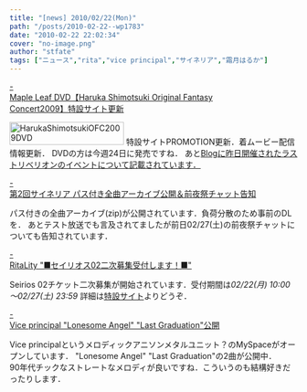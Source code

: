 ```yaml
---
title: "[news] 2010/02/22(Mon)"
path: "/posts/2010-02-22--wp1783"
date: "2010-02-22 22:02:34"
cover: "no-image.png"
author: "stfate"
tags: ["ニュース","rita","vice principal","サイネリア","霜月はるか"]
---
```


<style type="text/css">
<!--
p {white-space: pre-wrap};
-->
</style>

<a class="topics" href="http://www.team-e.co.jp/sp/ofc2009_dvd/" target="_blank">- Maple Leaf DVD【Haruka Shimotsuki Original Fantasy Concert2009】特設サイト更新</a>
<div class="news"><a href="http://www.team-e.co.jp/sp/ofc2009_dvd/" target="_blank"><img src="http://www.team-e.co.jp/sp/ofc2009_dvd/bana/M.jpg" width="200" height="40" border="0" alt="HarukaShimotsukiOFC2009DVD"></a>
特設サイトPROMOTION更新．着ムービー配信情報更新．
DVDの方は今週24日に発売ですね．
あと<a href="http://ameblo.jp/shimotsukin/" target="_blank">Blogに昨日開催されたラストリベリオンのイベントについて記載されています．</a></div>

<a class="topics" href="http://cineraria-tfs.net/" target="_blank">- 第2回サイネリア パス付き全曲アーカイブ公開＆前夜祭チャット告知</a>
<div class="news">パス付きの全曲アーカイブ(zip)が公開されています．負荷分散のため事前のDLを．
あとテスト放送でも言及されてましたが前日02/27(土)の前夜祭チャットについても告知されています．</div>

<a class="topics" href="http://ritarita.jugem.jp/" target="_blank">- RitaLity "■セイリオス02二次募集受付します！■"</a>
<div class="news">Seirios 02チケット二次募集が開始されています．受付期間は<em>02/22(月) 10:00～02/27(土) 23:59</em>
詳細は<a href="http://seirios-rita.shaft-web.net/" target="_blank">特設サイト</a>よりどうぞ．</div>

<a class="topics" href="http://www.myspace.com/vicep" target="_blank">- Vice principal "Lonesome Angel" "Last Graduation"公開</a>
<div class="news">Vice principalというメロディックアニソンメタルユニット？のMySpaceがオープンしています．
"Lonesome Angel" "Last Graduation"の2曲が公開中．
<div id="talk">90年代チックなストレートなメロディが良いですね．こういうのも結構好きだったりします．</div></div>